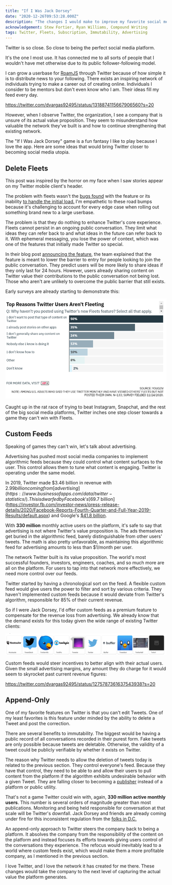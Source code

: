 ```yaml
---
title: "If I Was Jack Dorsey"
date: "2020-12-26T09:53:28.000Z"
description: "The changes I would make to improve my favorite social media platform"
acknowledgement: Stew Fortier, Ryan Williams, Compound Writing
tags: Twitter, Fleets, Subscription, Immutability, Advertising
---
```


Twitter is so close. So close to being the perfect social media platform.

It's the one I most use. It has connected me to all sorts of people that I wouldn't have met otherwise due to its public follower-following model. 

I can grow a userbase for [RoamJS](https://roamjs.com) through Twitter because of how simple it is to distribute news to your following. There exists an inspiring network of individuals trying to make a career out of creating online. Individuals I consider to be mentors but don't even know who I am. Their ideas fill my feed every day.

https://twitter.com/dvargas92495/status/1318874115667906560?s=20

However, when I observe Twitter, the organization, I see a company that is unsure of its actual value proposition. They seem to misunderstand how valuable the network they've built is and how to continue strengthening that existing network. 

The "If I Was Jack Dorsey" game is a fun fantasy I like to play because I love the app. Here are some ideas that would bring Twitter closer to becoming social media utopia.

## Delete Fleets

This post was inspired by the horror on my face when I saw stories appear on my Twitter mobile client's header.

The problem with fleets wasn't the [bugs found](https://www.theverge.com/2020/11/22/21589676/fleets-visible-twitter-disappearing-bug) with the feature or its inability [to handle the initial load.](https://techcrunch.com/2020/11/17/twitters-new-stories-feature-fleets-is-already-struggling/) I'm empathetic to these road bumps because it's challenging to account for every edge case when rolling out something brand new to a large userbase. 

The problem is that they do nothing to enhance Twitter's core experience. Fleets cannot persist in an ongoing public conversation. They limit what ideas they can refer back to and what ideas in the future can refer back to it. With ephemeral messaging, you lose the power of context, which was one of the features that initially made Twitter so special.

In their blog post [announcing the feature](https://blog.twitter.com/en_us/topics/product/2020/introducing-fleets-new-way-to-join-the-conversation.html#:~:text=That's%20why%2C%20unfortunately%2C%20there%20are,%F0%9F%94%A5%20Tweets%20left%20in%20drafts!&text=Those%20new%20to%20Twitter%20found,thoughts%2C%20opinions%2C%20and%20feelings.), the team explained that the feature is meant to lower the barrier to entry for people looking to join the public conversation. They predict users will be more likely to share ideas if they only last for 24 hours. However, users already sharing content on Twitter value their contributions to the public conversation not being lost. Those who aren't are unlikely to overcome the public barrier that still exists.

Early surveys are already starting to demonstrate this:

![](./survey.png)

Caught up in the rat race of trying to beat Instagram, Snapchat, and the rest of the big social media platforms, Twitter inches one step closer towards a game they can't win with Fleets.

## Custom Feeds
Speaking of games they can't win, let's talk about advertising. 

Advertising has pushed most social media companies to implement algorithmic feeds because they could control what content surfaces to the user. This control allows them to tune what content is engaging. Twitter is operating under the same model.
 
In 2019, Twitter made $3.46 billion in revenue with $2.99 billion coming from [advertising](https://www.businessofapps.com/data/twitter-statistics/). This is dwarfed by Facebook's [$69.7 billion](https://investor.fb.com/investor-news/press-release-details/2020/Facebook-Reports-Fourth-Quarter-and-Full-Year-2019-Results/default.aspx) and Google's [$41.8 billion](https://www.cnbc.com/2020/06/22/google-ad-revenue-will-drop-this-year-emarketer-says.html).

With **330 million** monthly active users on the platform, it's safe to say that advertising is not where Twitter's value proposition is. The ads themselves get buried in the algorithmic feed, barely distinguishable from other users' tweets. The math is also pretty unfavorable, as maintaining this algorithmic feed for advertising amounts to less than $1/month per user. 

The network Twitter built is its value proposition. The world's most successful founders, investors, engineers, coaches, and so much more are all on the platform. For users to tap into that network more effectively, we need more control over our feeds. 

Twitter started by having a chronological sort on the feed. A flexible custom feed would give users the power to filter and sort by various criteria. They haven't implemented custom feeds because it would deviate from Twitter's algorithm, responsible for 85% of their current revenue.

So if I were Jack Dorsey, I'd offer custom feeds as a premium feature to compensate for the revenue loss from advertising. We already know that the demand exists for this today given the wide range of existing Twitter clients:

![](./clients.png)

Custom feeds would steer incentives to better align with their actual users. Given the small advertising margins, any amount they do charge for it would seem to skyrocket past current revenue figures:

https://twitter.com/dvargas92495/status/1275787361637543938?s=20

## Append-Only 
One of my favorite features on Twitter is that you can't edit Tweets. One of my least favorites is this feature under minded by the ability to delete a Tweet and post the correction.

There are several benefits to immutability. The biggest would be having a public record of all conversations recorded in their purest form. Fake tweets are only possible because tweets are deletable. Otherwise, the validity of a tweet could be publicly verifiable by whether it exists on Twitter.

The reason why Twitter needs to allow the deletion of tweets today is related to the previous section. They control everyone's feed. Because they have that control, they need to be able to and allow their users to pull content from the platform if the algorithm exhibits undesirable behavior with a given Tweet. They are falling closer to becoming a [publisher](https://www.city-journal.org/html/platform-or-publisher-15888.html) instead of a platform or public utility.

That's not a game Twitter could win with, again, **330 million active monthly users**. This number is several orders of magnitude greater than most publications. Monitoring and being held responsible for conversation at that scale will be Twitter's downfall. Jack Dorsey and friends are already coming under fire for this inconsistent regulation from the [folks in D.C.](https://www.nytimes.com/live/2020/11/17/technology/twitter-facebook-hearings)

An append-only approach to Twitter steers the company back to being a platform. It absolves the company from the responsibility of the content on the platform and instead focuses its efforts towards giving users control of the conversations they experience. The refocus would inevitably lead to a world where custom feeds exist, which would make them a more profitable company, as I mentioned in the previous section.

I love Twitter, and I love the network it has created for me there. These changes would take the company to the next level of capturing the actual value the platform generates.
